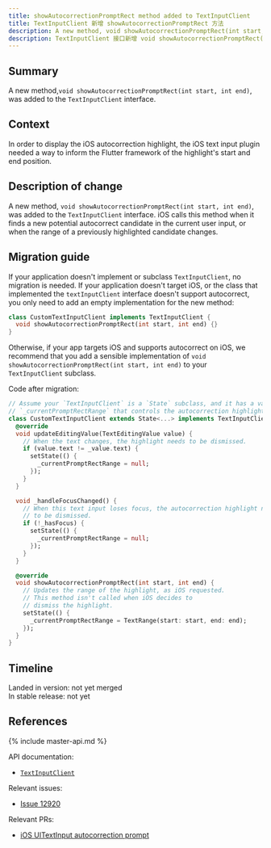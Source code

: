 ```yaml
---
title: showAutocorrectionPromptRect method added to TextInputClient 
title: TextInputClient 新增 showAutocorrectionPromptRect 方法
description: A new method, void showAutocorrectionPromptRect(int start, int end), was added to the TextInputClient interface
description: TextInputClient 接口新增 void showAutocorrectionPromptRect(int start, int end) 方法
---
```


## Summary

A new method,`void showAutocorrectionPromptRect(int start, int end)`,
was added to the `TextInputClient` interface.

## Context

In order to display the iOS autocorrection highlight,
the iOS text input plugin needed a way to inform the
Flutter framework of the highlight's start and end position.

## Description of change

A new method, `void showAutocorrectionPromptRect(int start, int end)`,
was added to the `TextInputClient` interface. iOS calls this method
when it finds a new potential autocorrect candidate
in the current user input, or when the range of a previously
highlighted candidate changes.

## Migration guide

If your application doesn't implement or subclass `TextInputClient`,
no migration is needed. If your application doesn't target iOS,
or the class that implemented the `textInputClient` interface doesn't 
support autocorrect, you only need to add an empty implementation
for the new method:

<!-- skip -->
```dart
class CustomTextInputClient implements TextInputClient {
  void showAutocorrectionPromptRect(int start, int end) {}
}
```

Otherwise, if your app targets iOS and supports autocorrect on iOS,
we recommend that you add a sensible implementation of
`void showAutocorrectionPromptRect(int start, int end)` 
to your `TextInputClient` subclass. 

Code after migration:

<!-- skip -->
```dart
// Assume your `TextInputClient` is a `State` subclass, and it has a variable 
// `_currentPromptRectRange` that controls the autocorrection highlight.
class CustomTextInputClient extends State<...> implements TextInputClient {
  @override
  void updateEditingValue(TextEditingValue value) {
    // When the text changes, the highlight needs to be dismissed.
    if (value.text != _value.text) {
      setState(() {
        _currentPromptRectRange = null;
      });
    }
  }

  void _handleFocusChanged() {
    // When this text input loses focus, the autocorrection highlight needs
    // to be dismissed.
    if (!_hasFocus) {
      setState(() {
        _currentPromptRectRange = null;
      });
    }
  }

  @override
  void showAutocorrectionPromptRect(int start, int end) {
    // Updates the range of the highlight, as iOS requested.
    // This method isn't called when iOS decides to
    // dismiss the highlight.
    setState(() {
      _currentPromptRectRange = TextRange(start: start, end: end);
    });
  }
}
```

## Timeline

Landed in version: not yet merged<br>
In stable release: not yet

## References

{% include master-api.md %}

API documentation:
* [`TextInputClient`][]

Relevant issues:
* [Issue 12920][]

Relevant PRs:
* [iOS UITextInput autocorrection prompt][]


[iOS UITextInput autocorrection prompt]: {{site.github}}/flutter/flutter/pull/54119/
[Issue 12920]: {{site.github}}/flutter/flutter/issues/12920
[`TextInputClient`]: https://master-api.flutter.dev/flutter/services/TextInputClient-class.html

